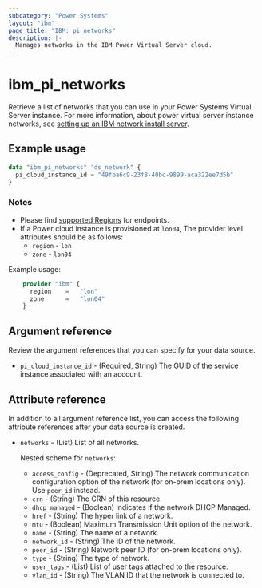 ```yaml
---
subcategory: "Power Systems"
layout: "ibm"
page_title: "IBM: pi_networks"
description: |-
  Manages networks in the IBM Power Virtual Server cloud.
---
```


# ibm_pi_networks

Retrieve a list of networks that you can use in your Power Systems Virtual Server instance. For more information, about power virtual server instance networks, see [setting up an IBM network install server](https://cloud.ibm.com/docs/power-iaas?topic=power-iaas-configuring-subnet).

## Example usage

```terraform
data "ibm_pi_networks" "ds_network" {
  pi_cloud_instance_id = "49fba6c9-23f8-40bc-9899-aca322ee7d5b"
}
```

### Notes

- Please find [supported Regions](https://cloud.ibm.com/apidocs/power-cloud#endpoint) for endpoints.
- If a Power cloud instance is provisioned at `lon04`, The provider level attributes should be as follows:
  - `region` - `lon`
  - `zone` - `lon04`
  
Example usage:

```terraform
    provider "ibm" {
      region    =   "lon"
      zone      =   "lon04"
    }
  ```
  
## Argument reference

Review the argument references that you can specify for your data source.

- `pi_cloud_instance_id` - (Required, String) The GUID of the service instance associated with an account.

## Attribute reference

In addition to all argument reference list, you can access the following attribute references after your data source is created.

- `networks` - (List) List of all networks.

  Nested scheme for `networks`:
  - `access_config` - (Deprecated, String) The network communication configuration option of the network (for on-prem locations only). Use `peer_id` instead.
  - `crn` - (String) The CRN of this resource.
  - `dhcp_managed` - (Boolean) Indicates if the network DHCP Managed.
  - `href` - (String) The hyper link of a network.
  - `mtu` - (Boolean) Maximum Transmission Unit option of the network.
  - `name` - (String) The name of a network.
  - `network_id` - (String) The ID of the network.
  - `peer_id` - (String) Network peer ID (for on-prem locations only).
  - `type` - (String) The type of network.
  - `user_tags` - (List) List of user tags attached to the resource.
  - `vlan_id` - (String) The VLAN ID that the network is connected to.
